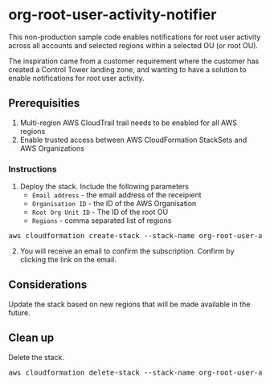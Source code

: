 # org-root-user-activity-notifier

This non-production sample code enables notifications for root user activity across all accounts and selected regions within a selected OU (or root OU).

The inspiration came from a customer requirement where the customer has created a Control Tower landing zone, and wanting to have a solution to enable notifications for root user activity.

## Prerequisities

1. Multi-region AWS CloudTrail trail needs to be enabled for all AWS regions
1. Enable trusted access between AWS CloudFormation StackSets and AWS Organizations

### Instructions

1. Deploy the stack. Include the following parameters
    * `Email address` - the email address of the receipient
    * `Organisation ID` - the ID of the AWS Organisation
    * `Root Org Unit ID` - The ID of the root OU
    * `Regions` - comma separated list of regions

<pre>
aws cloudformation create-stack --stack-name org-root-user-activity-notifier --template-body file://org-root-user-activity-notifier.yaml --parameters ParameterKey=RootActivitySNSTopicSubscriptionEmail,ParameterValue=<b><i>&lt;email_address&gt;</i></b> ParameterKey=OrganizationId,ParameterValue=<b><i>&lt;organisation id, i.e. o-xxxxxxxxxx&gt;</i></b> ParameterKey=RootOrgUnitId,ParameterValue=<b><i>&lt;Org Unit ID, i.e. r-xxxx&gt;</i></b>  ParameterKey=Regions,ParameterValue=<b><i>&lt;comma separated list of regions i.e. us-east-1,us-east-2&gt;</i></b>
</pre>

2. You will receive an email to confirm the subscription. Confirm by clicking the link on the email.

## Considerations

Update the stack based on new regions that will be made available in the future.

## Clean up

Delete the stack.


<pre>
aws cloudformation delete-stack --stack-name org-root-user-activity-notifier
</pre>